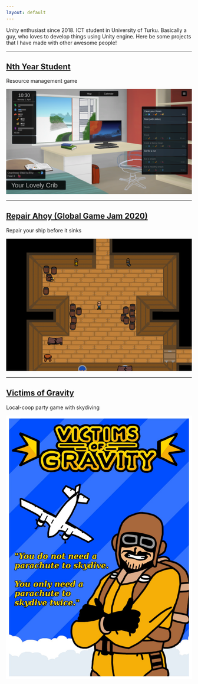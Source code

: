 ```yaml
---
layout: default
---
```


Unity enthusiast since 2018. ICT student in University of Turku. Basically a guy, who loves to develop things using Unity engine. Here be some projects that I have made with other awesome people!

---

## [Nth Year Student](./nth-year-student.html)

Resource management game

[![NYS](images/nth-year-student1.png)](./nth-year-student.html)

---

## [Repair Ahoy (Global Game Jam 2020)](./global-game-jam-2020.html)

Repair your ship before it sinks

[![GGJ2020](images/repair-ahoy1.png)](./global-game-jam-2020.html)

---

## [Victims of Gravity](./victims-of-gravity.html)

Local-coop party game with skydiving

[![VoG](images/vog-poster.jpg)](./victims-of-gravity.html)
